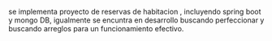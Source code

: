 se implementa proyecto de reservas de habitacion , incluyendo spring boot y mongo DB, igualmente se encuntra en desarrollo buscando perfeccionar y buscando arreglos para un funcionamiento efectivo.
